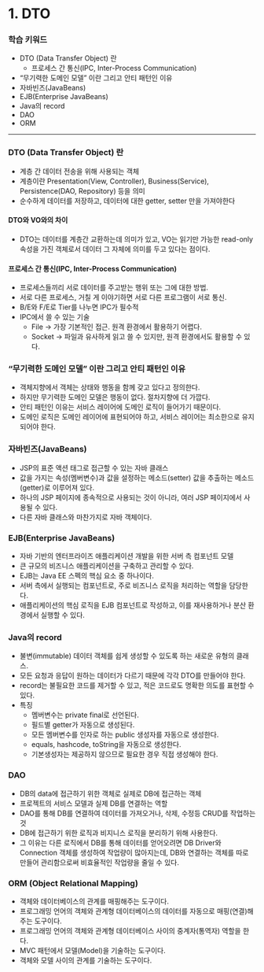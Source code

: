 # 1. DTO

### 학습 키워드

- DTO (Data Transfer Object) 란
    - 프로세스 간 통신(IPC, Inter-Process Communication)
- “무기력한 도메인 모델” 이란 그리고 안티 패턴인 이유
- 자바빈즈(JavaBeans)
- EJB(Enterprise JavaBeans)
- Java의 record
- DAO
- ORM



***


### DTO (Data Transfer Object) 란
* 계층 간 데이터 전송을 위해 사용되는 객체
* 계층이란 Presentation(View, Controller), Business(Service), Persistence(DAO, Repository) 등을 의미
* 순수하게 데이터를 저장하고, 데이터에 대한 getter, setter 만을 가져야한다

#### DTO와 VO와의 차이
* DTO는 데이터를 계층간 교환하는데 의미가 있고, VO는 읽기만 가능한 read-only 속성을 가진 객체로서 데이터 그 자체에 의미를 두고 있다는 점이다.

#### 프로세스 간 통신(IPC, Inter-Process Communication)
* 프로세스들끼리 서로 데이터를 주고받는 행위 또는 그에 대한 방법.
* 서로 다른 프로세스, 거칠 게 이야기하면 서로 다른 프로그램이 서로 통신.
* B/E와 F/E로 Tier를 나누면 IPC가 필수적
* IPC에서 쓸 수 있는 기술
  * File → 가장 기본적인 접근. 원격 환경에서 활용하기 어렵다.
  * Socket → 파일과 유사하게 읽고 쓸 수 있지만, 원격 환경에서도 활용할 수 있다.


### “무기력한 도메인 모델” 이란 그리고 안티 패턴인 이유
* 객체지향에서 객체는 상태와 행동을 함께 갖고 있다고 정의한다.
* 하지만 무기력한 도메인 모델은 행동이 없다. 절차지향에 더 가깝다.
* 안티 패턴인 이유는 서비스 레이어에 도메인 로직이 들어가기 때문이다.
* 도메인 로직은 도메인 레이어에 표현되어야 하고, 서비스 레이어는 최소한으로 유지되어야 한다.


### 자바빈즈(JavaBeans)
* JSP의 표준 액션 태그로 접근할 수 있는 자바 클래스
* 값을 가지는 속성(멤버변수)과 값을 설정하는 메소드(setter) 값을 추출하는 메소드(getter)로 이루어져 있다. 
* 하나의 JSP 페이지에 종속적으로 사용되는 것이 아니라, 여러 JSP 페이지에서 사용될 수 있다.
* 다른 자바 클래스와 마찬가지로 자바 객체이다. 


### EJB(Enterprise JavaBeans)
* 자바 기반의 엔터프라이즈 애플리케이션 개발을 위한 서버 측 컴포넌트 모델
* 큰 규모의 비즈니스 애플리케이션을 구축하고 관리할 수 있다.
* EJB는 Java EE 스펙의 핵심 요소 중 하나이다.
* 서버 측에서 실행되는 컴포넌트로, 주로 비즈니스 로직을 처리하는 역할을 담당한다.
* 애플리케이션의 핵심 로직을 EJB 컴포넌트로 작성하고, 이를 재사용하거나 분산 환경에서 실행할 수 있다.


### Java의 record
* 불변(immutable) 데이터 객체를 쉽게 생성할 수 있도록 하는 새로운 유형의 클래스.
* 모든 요청과 응답이 원하는 데이터가 다르기 때문에 각각 DTO를 만들어야 한다.
* record는 불필요한 코드를 제거할 수 있고, 적은 코드로도 명확한 의도를 표현할 수 있다.
* 특징
  * 멤버변수는 private final로 선언된다.
  * 필드별 getter가 자동으로 생성된다.
  * 모든 멤버변수를 인자로 하는 public 생성자를 자동으로 생성한다.
  * equals, hashcode, toString을 자동으로 생성한다.
  * 기본생성자는 제공하지 않으므로 필요한 경우 직접 생성해야 한다.


### DAO
* DB의 data에 접근하기 위한 객체로 실제로 DB에 접근하는 객체
* 프로젝트의 서비스 모델과 실제 DB를 연결하는 역할
* DAO를 통해 DB를 연결하여 데이터를 가져오거나, 삭제, 수정등 CRUD를 작업하는 것
* DB에 접근하기 위한 로직과 비지니스 로직을 분리하기 위해 사용한다.
* 그 이유는 다른 로직에서 DB를 통해 데이터를 얻어오려면 DB Driver와 Connection 객체를 생성하여 작업량이 많아지는데, DB와 연결하는 객체를 따로 만들어 관리함으로써 비효율적인 작업량을 줄일 수 있다.


### ORM (Object Relational Mapping)
* 객체와 데이터베이스의 관계를 매핑해주는 도구이다.
* 프로그래밍 언어의 객체와 관계형 데이터베이스의 데이터를 자동으로 매핑(연결)해주는 도구이다.
* 프로그래밍 언어의 객체와 관계형 데이터베이스 사이의 중계자(통역자) 역할을 한다.
* MVC 패턴에서 모델(Model)을 기술하는 도구이다.
* 객체와 모델 사이의 관계를 기술하는 도구이다.


